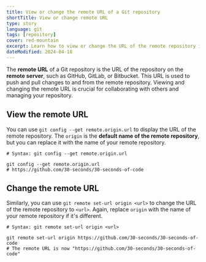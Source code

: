 ```yaml
---
title: View or change the remote URL of a Git repository
shortTitle: View or change remote URL
type: story
language: git
tags: [repository]
cover: red-mountain
excerpt: Learn how to view or change the URL of the remote repository in Git.
dateModified: 2024-04-18
---
```


The **remote URL** of a Git repository is the URL of the repository on the **remote server**, such as GitHub, GitLab, or Bitbucket. This URL is used to push and pull changes to and from the remote repository. Viewing and changing the remote URL is crucial for collaborating with others and managing your repository.

## View the remote URL

You can use `git config --get remote.origin.url` to display the URL of the remote repository. The `origin` is the **default name of the remote repository**, but you can replace it with the name of your remote repository.

```shell
# Syntax: git config --get remote.origin.url

git config --get remote.origin.url
# https://github.com/30-seconds/30-seconds-of-code
```

## Change the remote URL

Similarly, you can use `git remote set-url origin <url>` to change the URL of the remote repository to `<url>`. Again, replace `origin` with the name of your remote repository if it's different.

```shell
# Syntax: git remote set-url origin <url>

git remote set-url origin https://github.com/30-seconds/30-seconds-of-code
# The remote URL is now "https://github.com/30-seconds/30-seconds-of-code"
```
